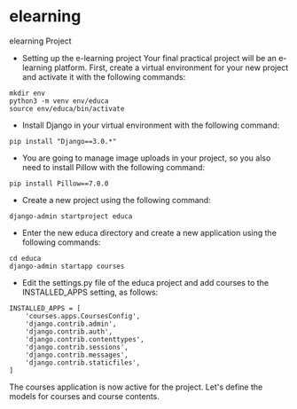 # elearning
elearning Project


- Setting up the e-learning project
Your final practical project will be an e-learning platform. First, create a virtual environment for your new project and activate it with the following commands:

```
mkdir env
python3 -m venv env/educa
source env/educa/bin/activate
```

- Install Django in your virtual environment with the following command:
```
pip install "Django==3.0.*"
```
- You are going to manage image uploads in your project, so you also need to install Pillow with the following command:

```
pip install Pillow==7.0.0
```
- Create a new project using the following command:

```
django-admin startproject educa
```
- Enter the new educa directory and create a new application using the following commands:

```
cd educa
django-admin startapp courses
```
- Edit the settings.py file of the educa project and add courses to the INSTALLED_APPS setting, as follows:

```
INSTALLED_APPS = [
    'courses.apps.CoursesConfig',
    'django.contrib.admin',
    'django.contrib.auth',
    'django.contrib.contenttypes',
    'django.contrib.sessions',
    'django.contrib.messages',
    'django.contrib.staticfiles',
]
```
The courses application is now active for the project. Let's define the models for courses and course contents.

